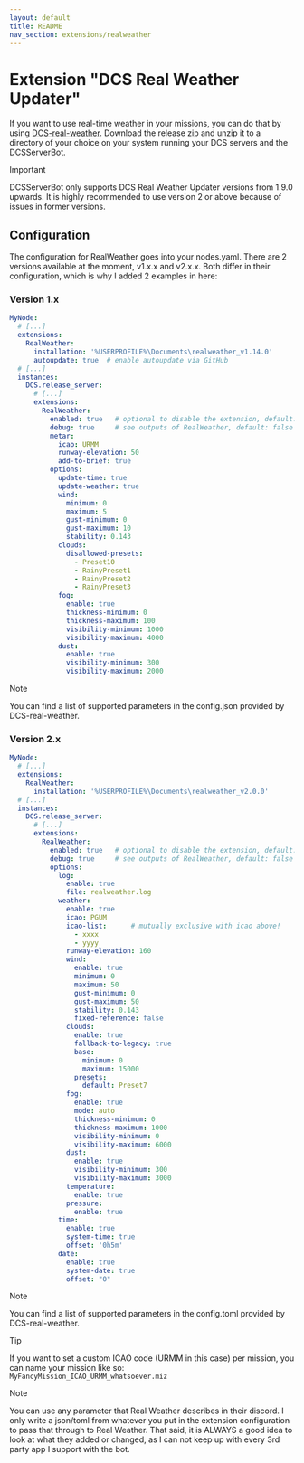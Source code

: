 ```yaml
---
layout: default
title: README
nav_section: extensions/realweather
---
```


# Extension "DCS Real Weather Updater"
If you want to use real-time weather in your missions, you can do that by using [DCS-real-weather](https://github.com/evogelsa/DCS-real-weather).
Download the release zip and unzip it to a directory of your choice on your system running your DCS servers and the 
DCSServerBot. 

> [!IMPORTANT]
> DCSServerBot only supports DCS Real Weather Updater versions from 1.9.0 upwards.
> It is highly recommended to use version 2 or above because of issues in former versions.

## Configuration
The configuration for RealWeather goes into your nodes.yaml. There are 2 versions available at the moment, v1.x.x and 
v2.x.x. Both differ in their configuration, which is why I added 2 examples in here:

### Version 1.x
```yaml
MyNode:
  # [...]
  extensions:
    RealWeather:
      installation: '%USERPROFILE%\Documents\realweather_v1.14.0'
      autoupdate: true  # enable autoupdate via GitHub
  # [...]
  instances:
    DCS.release_server:
      # [...]
      extensions:
        RealWeather:
          enabled: true   # optional to disable the extension, default: true
          debug: true     # see outputs of RealWeather, default: false
          metar:
            icao: URMM
            runway-elevation: 50
            add-to-brief: true
          options:
            update-time: true
            update-weather: true
            wind:
              minimum: 0
              maximum: 5
              gust-minimum: 0
              gust-maximum: 10
              stability: 0.143
            clouds:
              disallowed-presets:
                - Preset10
                - RainyPreset1
                - RainyPreset2
                - RainyPreset3
            fog:
              enable: true
              thickness-minimum: 0
              thickness-maximum: 100
              visibility-minimum: 1000
              visibility-maximum: 4000
            dust:
              enable: true
              visibility-minimum: 300
              visibility-maximum: 2000
```
> [!NOTE]
> You can find a list of supported parameters in the config.json provided by DCS-real-weather.

### Version 2.x
```yaml
MyNode:
  # [...]
  extensions:
    RealWeather:
      installation: '%USERPROFILE%\Documents\realweather_v2.0.0'
  # [...]
  instances:
    DCS.release_server:
      # [...]
      extensions:
        RealWeather:
          enabled: true   # optional to disable the extension, default: true
          debug: true     # see outputs of RealWeather, default: false
          options:
            log:
              enable: true
              file: realweather.log
            weather:
              enable: true
              icao: PGUM
              icao-list:      # mutually exclusive with icao above!
                - xxxx
                - yyyy
              runway-elevation: 160
              wind:
                enable: true
                minimum: 0
                maximum: 50
                gust-minimum: 0
                gust-maximum: 50
                stability: 0.143
                fixed-reference: false
              clouds:
                enable: true
                fallback-to-legacy: true
                base:
                  minimum: 0
                  maximum: 15000
                presets:
                  default: Preset7
              fog:
                enable: true
                mode: auto
                thickness-minimum: 0
                thickness-maximum: 1000
                visibility-minimum: 0
                visibility-maximum: 6000
              dust:
                enable: true
                visibility-minimum: 300
                visibility-maximum: 3000
              temperature:
                enable: true
              pressure:
                enable: true
            time:
              enable: true
              system-time: true
              offset: '0h5m'
            date:
              enable: true
              system-date: true
              offset: "0"
```
> [!NOTE]
> You can find a list of supported parameters in the config.toml provided by DCS-real-weather.

> [!TIP]
> If you want to set a custom ICAO code (URMM in this case) per mission, you can name your mission like so:<br>
> `MyFancyMission_ICAO_URMM_whatsoever.miz`

> [!NOTE]
> You can use any parameter that Real Weather describes in their discord. I only write a json/toml from whatever
> you put in the extension configuration to pass that through to Real Weather. That said, it is ALWAYS a good
> idea to look at what they added or changed, as I can not keep up with every 3rd party app I support with the
> bot.

